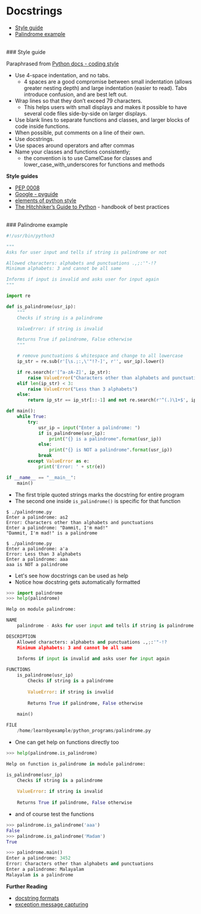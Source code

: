 # <a name="docstrings"></a>Docstrings

* [Style guide](#style-guide)
* [Palindrome example](#palindrome-example)

<br>
### <a name="style-guide"></a>Style guide

Paraphrased from [Python docs - coding style](https://docs.python.org/3/tutorial/controlflow.html#intermezzo-coding-style)

* Use 4-space indentation, and no tabs.
    * 4 spaces are a good compromise between small indentation (allows greater nesting depth) and large indentation (easier to read). Tabs introduce confusion, and are best left out.
* Wrap lines so that they don’t exceed 79 characters.
    * This helps users with small displays and makes it possible to have several code files side-by-side on larger displays.
* Use blank lines to separate functions and classes, and larger blocks of code inside functions.
* When possible, put comments on a line of their own.
* Use docstrings.
* Use spaces around operators and after commas
* Name your classes and functions consistently;
    * the convention is to use CamelCase for classes and lower_case_with_underscores for functions and methods

**Style guides**

* [PEP 0008](https://www.python.org/dev/peps/pep-0008/)
* [Google - pyguide](https://google.github.io/styleguide/pyguide.html)
* [elements of python style](https://github.com/amontalenti/elements-of-python-style)
* [The Hitchhiker’s Guide to Python](http://docs.python-guide.org/en/latest/) - handbook of best practices

<br>
### <a name="palindrome-example"></a>Palindrome example

```python
#!/usr/bin/python3

"""
Asks for user input and tells if string is palindrome or not

Allowed characters: alphabets and punctuations .,;:'"-!?
Minimum alphabets: 3 and cannot be all same

Informs if input is invalid and asks user for input again
"""

import re

def is_palindrome(usr_ip):
    """
    Checks if string is a palindrome

    ValueError: if string is invalid

    Returns True if palindrome, False otherwise
    """

    # remove punctuations & whitespace and change to all lowercase
    ip_str = re.sub(r'[\s.;:,\'"!?-]', r'', usr_ip).lower()

    if re.search(r'[^a-zA-Z]', ip_str):
        raise ValueError("Characters other than alphabets and punctuations")
    elif len(ip_str) < 3:
        raise ValueError("Less than 3 alphabets")
    else:
        return ip_str == ip_str[::-1] and not re.search(r'^(.)\1+$', ip_str)

def main():
    while True:
        try:
            usr_ip = input("Enter a palindrome: ")
            if is_palindrome(usr_ip):
                print("{} is a palindrome".format(usr_ip))
            else:
                print("{} is NOT a palindrome".format(usr_ip))
            break
        except ValueError as e:
            print('Error: ' + str(e))

if __name__ == "__main__":
    main()
```

* The first triple quoted strings marks the docstring for entire program
* The second one inside `is_palindrome()` is specific for that function

```
$ ./palindrome.py 
Enter a palindrome: as2
Error: Characters other than alphabets and punctuations
Enter a palindrome: "Dammit, I'm mad!"
"Dammit, I'm mad!" is a palindrome

$ ./palindrome.py 
Enter a palindrome: a'a
Error: Less than 3 alphabets
Enter a palindrome: aaa
aaa is NOT a palindrome
```

* Let's see how docstrings can be used as help
* Notice how docstring gets automatically formatted

```python
>>> import palindrome
>>> help(palindrome)

Help on module palindrome:

NAME
    palindrome - Asks for user input and tells if string is palindrome or not

DESCRIPTION
    Allowed characters: alphabets and punctuations .,;:'"-!?
    Minimum alphabets: 3 and cannot be all same
    
    Informs if input is invalid and asks user for input again

FUNCTIONS
    is_palindrome(usr_ip)
        Checks if string is a palindrome
        
        ValueError: if string is invalid
        
        Returns True if palindrome, False otherwise
    
    main()

FILE
    /home/learnbyexample/python_programs/palindrome.py
```

* One can get help on functions directly too

```python
>>> help(palindrome.is_palindrome)

Help on function is_palindrome in module palindrome:

is_palindrome(usr_ip)
    Checks if string is a palindrome
    
    ValueError: if string is invalid
    
    Returns True if palindrome, False otherwise
```

* and of course test the functions

```python
>>> palindrome.is_palindrome('aaa')
False
>>> palindrome.is_palindrome('Madam')
True

>>> palindrome.main()
Enter a palindrome: 3452
Error: Characters other than alphabets and punctuations
Enter a palindrome: Malayalam
Malayalam is a palindrome
```

**Further Reading**

* [docstring formats](http://stackoverflow.com/questions/3898572/what-is-the-standard-python-docstring-format)
* [exception message capturing](http://stackoverflow.com/questions/4690600/python-exception-message-capturing)
